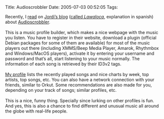 Title: Audioscrobbler
Date: 2005-07-03 00:52:05
Tags: 

Recently, I <a href="http://www.lawaloca.com/index.php?gadget=Blog&amp;action=SingleView&amp;id=393" target="_blank">read</a> on <a href="http://www.lawaloca.com" target="_blank">Jordi&#8217;s blog</a> (<a href="http://www.lawaloca.com/index.php?gadget=Blog&amp;action=SingleView&amp;id=100" target="_blank">called <em>Lawaloca</em></a>, explanation in spanish) about <a href="http://www.audioscrobbler.com" target="_blank">Audioscrobbler</a>.<br/><br/>
This is a music profile builder, which makes a nice webpage with the
music you listen. You have to register in their website, download a
plugin (official Debian packages for some of them are available) for
most of the music players out there (including XMMS/Beep Media Player,
Amarok, Rhythmbox and Windows/MacOS players), activate it by entering
your username and password and that&#8217;s all, start listening to your
music normally. The information of each song is retrieved by their
ID3v2 tags.<br/><br/><a href="http://www.audioscrobbler.com/user/damog" target="_blank">
My profile</a> lists the recently played songs and nice charts by week, top
artists, top songs, etc. You can also have a network connection with
your friends, similar to Orkut. Some recommendations are also made for
you, depending on your track of songs; similar profiles, etc.<br/><br/>
This is a nice, funny thing. Specially since lurking on other profiles
is fun. And yes, this is also a chance to find different and unusual
music all around the globe with real-life people.<br/><br/><br/><br/>
